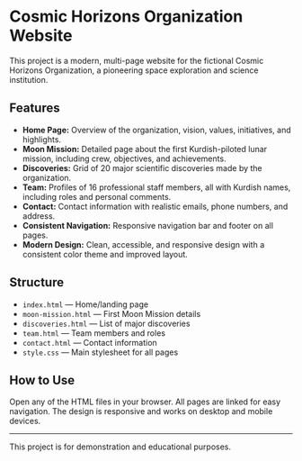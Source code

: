 # Cosmic Horizons Organization Website

This project is a modern, multi-page website for the fictional Cosmic Horizons Organization, a pioneering space exploration and science institution.

## Features

- **Home Page:** Overview of the organization, vision, values, initiatives, and highlights.
- **Moon Mission:** Detailed page about the first Kurdish-piloted lunar mission, including crew, objectives, and achievements.
- **Discoveries:** Grid of 20 major scientific discoveries made by the organization.
- **Team:** Profiles of 16 professional staff members, all with Kurdish names, including roles and personal comments.
- **Contact:** Contact information with realistic emails, phone numbers, and address.
- **Consistent Navigation:** Responsive navigation bar and footer on all pages.
- **Modern Design:** Clean, accessible, and responsive design with a consistent color theme and improved layout.

## Structure

- `index.html` — Home/landing page
- `moon-mission.html` — First Moon Mission details
- `discoveries.html` — List of major discoveries
- `team.html` — Team members and roles
- `contact.html` — Contact information
- `style.css` — Main stylesheet for all pages

## How to Use

Open any of the HTML files in your browser. All pages are linked for easy navigation. The design is responsive and works on desktop and mobile devices.

---
This project is for demonstration and educational purposes.
